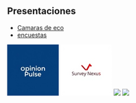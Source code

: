 
## Presentaciones

- [Camaras de eco](/echo-chambers.html)
- [encuestas](/analisis-encuestas.html)

![](ima/OpinionPulse.jpeg)
![](ima/SurveyNexus.jpeg)
![](ima/LAnalaytics.jpeg)
![](ima/chief_economist.jpeg)
